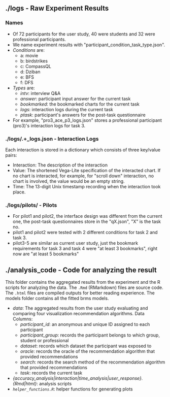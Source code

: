 ## ./logs - Raw Experiment Results

### Names

- Of 72 participants for the user study, 40 were students and 32 were professional participants.
- We name experiment results with "participant_condition_task_type.json".
- _Conditions_ are:
  - a: movie
  - b: birdstrikes
  - c: CompassQL
  - d: Dziban
  - e: BFS
  - f: DFS
- _Types_ are:
  - _intv_: interview Q&A
  - _answer_: participant input answer for the current task
  - _bookmarked_: the bookmarked charts for the current task
  - _logs_: interaction logs during the current task
  - _ptask_: participant's answers for the post-task questionnaire
- For example, "pro3_ace_p3_logs.json" stores a professional participant (pro3)'s interaction logs for task 3.

### ./logs/.+\_logs\.json - Interaction Logs

Each interaction is stored in a dictionary which consists of three key/value pairs:

- Interaction: The description of the interaction
- Value: The shortened Vega-Lite specification of the interacted chart. If no chart is interacted, for example, for "scroll down" interaction, no chart is involved, the value would be an empty string.
- Time: The 13-digit Unix timestamp recording when the interaction took place.

### ./logs/pilots/ - Pilots

- For pilot1 and pilot2, the interface design was different from the current one, the post-task questionnaires store in the "qX.json", "X" is the task no.
- pilot1 and pilot2 were tested with 2 different conditions for task 2 and task 3.
- pilot3-5 are similar as current user study, just the bookmark requirements for task 3 and task 4 were "at least 3 bookmarks", right now are "at least 5 bookmarks"

## ./analysis_code - Code for analyzing the result

This folder contains the aggregated results from the experiment and the R scripts for analyzing the data. The `.Rmd` (RMarkdown) files are source code. The `.html` files are compiled outputs for better reading experience. The models folder contains all the fitted brms models.

- _data_: The aggregated results from the user study evaluating and comparing four visualization recommendation algorithms.
  Data Columns:
  - _participant_id_: an anonymous and unique ID assigned to each participant
  - _participant_group_: records the participant belongs to which group, student or professional
  - _dataset_: records which dataset the participant was exposed to
  - _oracle_: records the oracle of the recommendation algorithm that provided recommendations
  - _search_: records the search method of the recommendation algorithm that provided recommendations
  - _task_: records the current task
- _{accuracy_analysis|interaction|time_analysis|user_response}.{Rmd|html}_: analysis scripts
- _`helper_functions.R`_: helper functions for generating plots
